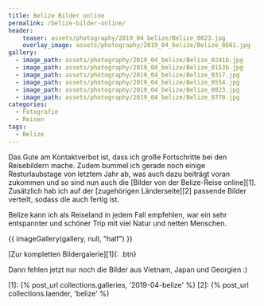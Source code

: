 ```yaml
---
title: Belize Bilder online
permalink: /belize-bilder-online/
header:
    teaser: assets/photography/2019_04_belize/Belize_0823.jpg
    overlay_image: assets/photography/2019_04_belize/Belize_0661.jpg
gallery:
  - image_path: assets/photography/2019_04_belize/Belize_0241b.jpg
  - image_path: assets/photography/2019_04_belize/Belize_0153b.jpg
  - image_path: assets/photography/2019_04_belize/Belize_0317.jpg
  - image_path: assets/photography/2019_04_belize/Belize_0554.jpg
  - image_path: assets/photography/2019_04_belize/Belize_0823.jpg
  - image_path: assets/photography/2019_04_belize/Belize_0770.jpg
categories:
  - Fotografie
  - Reisen
tags:
  - Belize
---
```


Das Gute am Kontaktverbot ist, dass ich große Fortschritte bei den Reisebildern mache. 
Zudem bummel ich gerade noch einige Resturlaubstage von letztem Jahr ab, was auch dazu beiträgt voran zukommen und 
so sind nun auch die [Bilder von der Belize-Reise online][1]. 
Zusätzlich hab ich auf der [zugehörigen Länderseite][2] passende Bilder verteilt, sodass die auch fertig ist.

Belize kann ich als Reiseland in jedem Fall empfehlen, war ein sehr entspannter und schöner Trip mit viel Natur und netten Menschen.

{{ imageGallery(gallery, null, "half") }}

[Zur kompletten Bildergalerie][1]{: .btn}

Dann fehlen jetzt nur noch die Bilder aus Vietnam, Japan und Georgien :)

[1]: {% post_url collections.galleries, '2019-04-belize' %}
[2]: {% post_url collections.laender, 'belize' %}